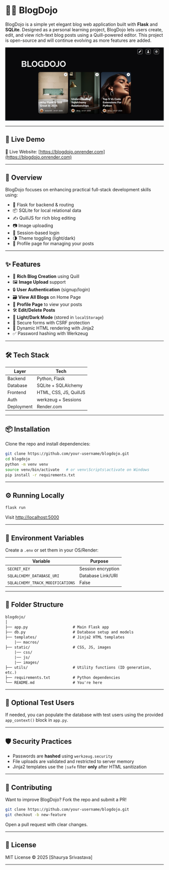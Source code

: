 
# 🧘‍♂️ BlogDojo

BlogDojo is a simple yet elegant blog web application built with **Flask** and **SQLite**. Designed as a personal learning project, BlogDojo lets users create, edit, and view rich-text blog posts using a Quill-powered editor. This project is open-source and will continue evolving as more features are added.

![screenshot](static/assets/demo.png) <!-- Optional: Add an actual screenshot here -->

---

## 🚀 Live Demo

🔗 Live Website: [https://blogdojo.onrender.com](https://blogdojo.onrender.com)

---

## 🧠 Overview

BlogDojo focuses on enhancing practical full-stack development skills using:

- 🧱 Flask for backend & routing
- 📦 SQLite for local relational data
- ✍️ QuillJS for rich blog editing
- 📷 Image uploading
- 🔐 Session-based login
- 🌗 Theme toggling (light/dark)
- 👤 Profile page for managing your posts

---

## ✨ Features

- 📝 **Rich Blog Creation** using Quill
- 🖼️ **Image Upload** support
- 🔒 **User Authentication** (signup/login)
- 🗃️ **View All Blogs** on Home Page
- 👤 **Profile Page** to view your posts
- 🛠️ **Edit/Delete Posts**
- 🎨 **Light/Dark Mode** (stored in `localStorage`)
- 🧰 Secure forms with CSRF protection
- 📄 Dynamic HTML rendering with Jinja2
- ✅ Password hashing with Werkzeug

---

## 🛠️ Tech Stack

| Layer        | Tech                      |
|--------------|---------------------------|
| Backend      | Python, Flask             |
| Database     | SQLite + SQLAlchemy       |
| Frontend     | HTML, CSS, JS, QuillJS    |
| Auth         | werkzeug + Sessions       |
| Deployment   | Render.com                |

---

## 📦 Installation

Clone the repo and install dependencies:

```bash
git clone https://github.com/your-username/blogdojo.git
cd blogdojo
python -m venv venv
source venv/bin/activate   # or venv\Scripts\activate on Windows
pip install -r requirements.txt
```

---

## ⚙️ Running Locally

```bash
flask run
```

Visit [http://localhost:5000](http://localhost:5000)

---

## 🔐 Environment Variables

Create a `.env` or set them in your OS/Render:

| Variable                         | Purpose              |
|----------------------------------|----------------------|
| `SECRET_KEY`                     | Session encryption   |
| `SQLALCHEMY_DATABASE_URI`        | Database Link/URI    |
| `SQLALCHEMY_TRACK_MODIFICATIONS` | False                |

---

## 📁 Folder Structure

```
blogdojo/
│
├── app.py                    # Main Flask app
├── db.py                     # Database setup and models
├── templates/                # Jinja2 HTML templates
    |── macros/             
├── static/                   # CSS, JS, images
    |── css/
    |── js/
    |── images/                 
├── utils/                    # Utility functions (ID generation, etc.)
├── requirements.txt          # Python dependencies
└── README.md                 # You're here
```

---

## 🧪 Optional Test Users

If needed, you can populate the database with test users using the provided `app_context()` block in `app.py`.

---


## 🛡️ Security Practices

- Passwords are **hashed** using `werkzeug.security`
- File uploads are validated and restricted to server memory
- Jinja2 templates use the `|safe` filter **only** after HTML sanitization

---

## 🤝 Contributing

Want to improve BlogDojo? Fork the repo and submit a PR!

```bash
git clone https://github.com/your-username/blogdojo.git
git checkout -b new-feature
```

Open a pull request with clear changes.

---

## 📜 License

MIT License © 2025 [Shaurya Srivastava]

---
